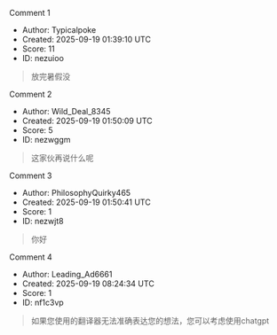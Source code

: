 Comment 1

- Author: Typicalpoke
- Created: 2025-09-19 01:39:10 UTC
- Score: 11
- ID: nezuioo

> 放完暑假没

Comment 2

- Author: Wild_Deal_8345
- Created: 2025-09-19 01:50:09 UTC
- Score: 5
- ID: nezwggm

> 这家伙再说什么呢

Comment 3

- Author: PhilosophyQuirky465
- Created: 2025-09-19 01:50:41 UTC
- Score: 1
- ID: nezwjt8

> 你好

Comment 4

- Author: Leading_Ad6661
- Created: 2025-09-19 08:24:34 UTC
- Score: 1
- ID: nf1c3vp

> 如果您使用的翻译器无法准确表达您的想法，您可以考虑使用chatgpt
